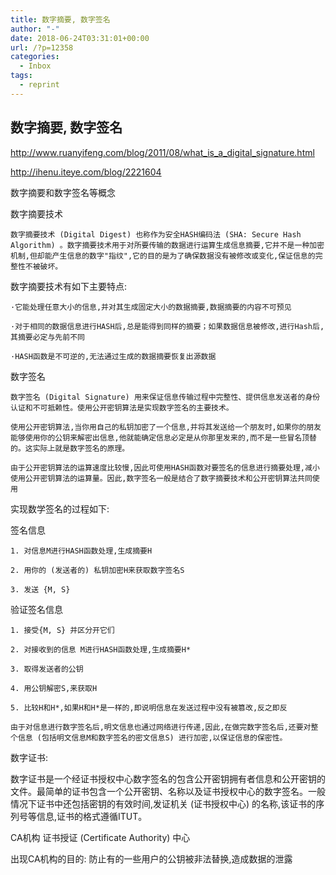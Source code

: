 ```yaml
---
title: 数字摘要, 数字签名
author: "-"
date: 2018-06-24T03:31:01+00:00
url: /?p=12358
categories:
  - Inbox
tags:
  - reprint
---
```

## 数字摘要, 数字签名
http://www.ruanyifeng.com/blog/2011/08/what_is_a_digital_signature.html
  
http://ihenu.iteye.com/blog/2221604

数字摘要和数字签名等概念

数字摘要技术

    数字摘要技术 (Digital Digest) 也称作为安全HASH编码法 (SHA: Secure Hash Algorithm) 。数字摘要技术用于对所要传输的数据进行运算生成信息摘要,它并不是一种加密机制,但却能产生信息的数字"指纹",它的目的是为了确保数据没有被修改或变化,保证信息的完整性不被破坏。
    

数字摘要技术有如下主要特点: 

    ·它能处理任意大小的信息,并对其生成固定大小的数据摘要,数据摘要的内容不可预见 
    
    ·对于相同的数据信息进行HASH后,总是能得到同样的摘要；如果数据信息被修改,进行Hash后,其摘要必定与先前不同 
    
    ·HASH函数是不可逆的,无法通过生成的数据摘要恢复出源数据
    

数字签名

    数字签名 (Digital Signature) 用来保证信息传输过程中完整性、提供信息发送者的身份认证和不可抵赖性。使用公开密钥算法是实现数字签名的主要技术。 
    
    使用公开密钥算法,当你用自己的私钥加密了一个信息,并将其发送给一个朋友时,如果你的朋友能够使用你的公钥来解密出信息,他就能确定信息必定是从你那里发来的,而不是一些冒名顶替的。这实际上就是数字签名的原理。 
    
    由于公开密钥算法的运算速度比较慢,因此可使用HASH函数对要签名的信息进行摘要处理,减小使用公开密钥算法的运算量。因此,数字签名一般是结合了数字摘要技术和公开密钥算法共同使用
    

实现数学签名的过程如下: 

签名信息

    1. 对信息M进行HASH函数处理,生成摘要H    
    
    2. 用你的 (发送者的) 私钥加密H来获取数字签名S    
    
    3. 发送 {M, S}  
    

验证签名信息

    1. 接受{M, S} 并区分开它们 
    
    2. 对接收到的信息 M进行HASH函数处理,生成摘要H*    
    
    3. 取得发送者的公钥    
    
    4. 用公钥解密S,来获取H 
    
    5. 比较H和H*,如果H和H*是一样的,即说明信息在发送过程中没有被篡改,反之即反 
    
    由于对信息进行数字签名后,明文信息也通过网络进行传递,因此,在做完数字签名后,还要对整个信息 (包括明文信息M和数字签名的密文信息S) 进行加密,以保证信息的保密性。
    

数字证书: 

数字证书是一个经证书授权中心数字签名的包含公开密钥拥有者信息和公开密钥的文件。最简单的证书包含一个公开密钥、名称以及证书授权中心的数字签名。一般情况下证书中还包括密钥的有效时间,发证机关 (证书授权中心) 的名称,该证书的序列号等信息,证书的格式遵循ITUT。

CA机构 证书授证 (Certificate Authority) 中心

出现CA机构的目的: 防止有的一些用户的公钥被非法替换,造成数据的泄露